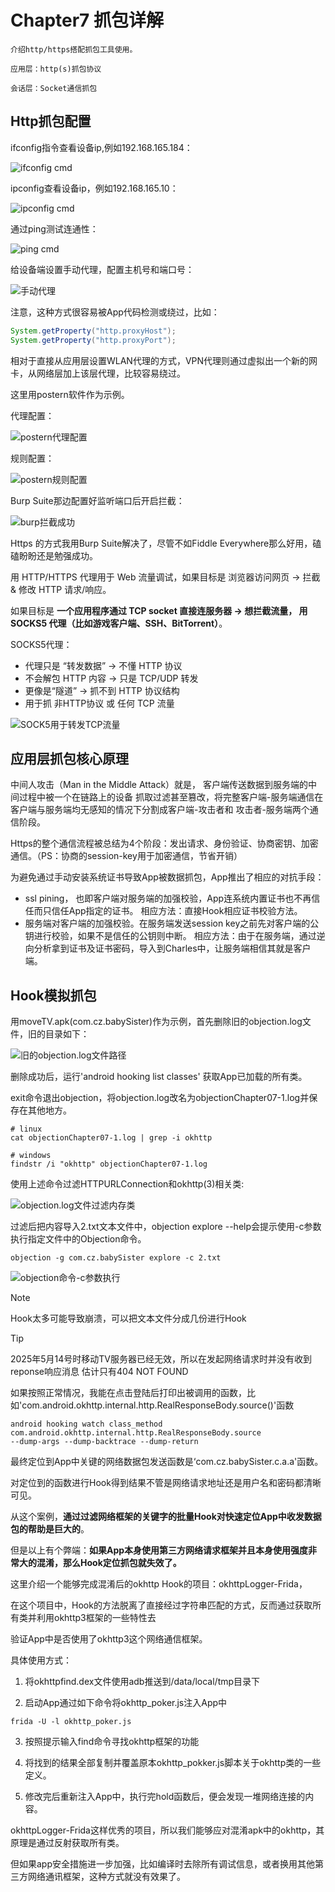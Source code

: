 # Chapter7 抓包详解

    介绍http/https搭配抓包工具使用。

    应用层：http(s)抓包协议

    会话层：Socket通信抓包

## Http抓包配置

ifconfig指令查看设备ip,例如192.168.165.184：

![ifconfig cmd](./picture/image1.png)

ipconfig查看设备ip，例如192.168.165.10：

![ipconfig cmd](./picture/image2.png)

通过ping测试连通性：

![ping cmd](./picture/image3.png)

给设备端设置手动代理，配置主机号和端口号：

![手动代理](./picture/image4.png)

注意，这种方式很容易被App代码检测或绕过，比如：

```java
System.getProperty("http.proxyHost");
System.getProperty("http.proxyPort");
```

相对于直接从应用层设置WLAN代理的方式，VPN代理则通过虚拟出一个新的网卡，从网络层加上该层代理，比较容易绕过。

这里用postern软件作为示例。

代理配置：

![postern代理配置](./picture/image5.png)

规则配置：

![postern规则配置](./picture/image6.png)

Burp Suite那边配置好监听端口后开启拦截：

![burp拦截成功](./picture/image7.png)

Https 的方式我用Burp Suite解决了，尽管不如Fiddle Everywhere那么好用，磕磕盼盼还是勉强成功。

用 HTTP/HTTPS 代理用于 Web 流量调试，如果目标是 浏览器访问网页 → 拦截 & 修改 HTTP 请求/响应。

如果目标是 **一个应用程序通过 TCP socket 直接连服务器 → 想拦截流量， 用 SOCKS5 代理（比如游戏客户端、SSH、BitTorrent）**。

SOCKS5代理：
+ 代理只是 “转发数据” → 不懂 HTTP 协议
+ 不会解包 HTTP 内容 → 只是 TCP/UDP 转发
+ 更像是“隧道” → 抓不到 HTTP 协议结构
+ 用于抓 非HTTP协议 或 任何 TCP 流量

![SOCK5用于转发TCP流量](./picture/image8.png)

## 应用层抓包核心原理

中间人攻击（Man in the Middle Attack）就是， 客户端传送数据到服务端的中间过程中被一个在链路上的设备
抓取过滤甚至篡改，将完整客户端-服务端通信在客户端与服务端均无感知的情况下分割成客户端-攻击者和
攻击者-服务端两个通信阶段。

Https的整个通信流程被总结为4个阶段：发出请求、身份验证、协商密钥、加密通信。（PS：协商的session-key用于加密通信，节省开销）

为避免通过手动安装系统证书导致App被数据抓包，App推出了相应的对抗手段：
+ ssl pining， 也即客户端对服务端的加强校验，App连系统内置证书也不再信任而只信任App指定的证书。
  相应方法：直接Hook相应证书校验方法。
+ 服务端对客户端的加强校验。在服务端发送session key之前先对客户端的公钥进行校验，如果不是信任的公钥则中断。
  相应方法：由于在服务端，通过逆向分析拿到证书及证书密码，导入到Charles中，让服务端相信其就是客户端。

## Hook模拟抓包

用moveTV.apk(com.cz.babySister)作为示例，首先删除旧的objection.log文件，旧的目录如下：

![旧的objection.log文件路径](./picture/image9.png)

删除成功后，运行'android hooking list classes' 获取App已加载的所有类。

exit命令退出objection，将objection.log改名为objectionChapter07-1.log并保存在其他地方。

```shell
# linux
cat objectionChapter07-1.log | grep -i okhttp

# windows
findstr /i "okhttp" objectionChapter07-1.log
```

使用上述命令过滤HTTPURLConnection和okhttp(3)相关类:

![objection.log文件过滤内存类](./picture/image10.png)

过滤后把内容导入2.txt文本文件中，objection explore --help会提示使用-c参数执行指定文件中的Objection命令。

```shell
objection -g com.cz.babySister explore -c 2.txt
```
![objection命令-c参数执行](./picture/image11.png)

> [!NOTE] 
> Hook太多可能导致崩溃，可以把文本文件分成几份进行Hook

> [!TIP]
> 2025年5月14号时移动TV服务器已经无效，所以在发起网络请求时并没有收到reponse响应消息
> 估计只有404 NOT FOUND


如果按照正常情况，我能在点击登陆后打印出被调用的函数，比如'com.android.okhttp.internal.http.RealResponseBody.source()'函数

```shell
android hooking watch class_method com.android.okhttp.internal.http.RealResponseBody.source
--dump-args --dump-backtrace --dump-return
```

最终定位到App中关键的网络数据包发送函数是‘com.cz.babySister.c.a.a'函数。

对定位到的函数进行Hook得到结果不管是网络请求地址还是用户名和密码都清晰可见。

从这个案例，**通过过滤网络框架的关键字的批量Hook对快速定位App中收发数据包的帮助是巨大的**。

但是以上有个弊端：**如果App本身使用第三方网络请求框架并且本身使用强度非常大的混淆，那么Hook定位抓包就失效了。**

这里介绍一个能够完成混淆后的okhttp Hook的项目：okhttpLogger-Frida，

在这个项目中，Hook的方法脱离了直接经过字符串匹配的方式，反而通过获取所有类并利用okhttp3框架的一些特性去

验证App中是否使用了okhttp3这个网络通信框架。

具体使用方式：

1. 将okhttpfind.dex文件使用adb推送到/data/local/tmp目录下

2. 启动App通过如下命令将okhttp_poker.js注入App中

  ```
  frida -U -l okhttp_poker.js
  ```

3. 按照提示输入find命令寻找okhttp框架的功能

4. 将找到的结果全部复制并覆盖原本okhttp_pokker.js脚本关于okhttp类的一些定义。

5. 修改完后重新注入App中，执行完hold函数后，便会发现一堆网络连接的内容。

okhttpLogger-Frida这样优秀的项目，所以我们能够应对混淆apk中的okhttp，其原理是通过反射获取所有类。

但如果app安全措施进一步加强，比如编译时去除所有调试信息，或者换用其他第三方网络通讯框架，这种方式就没有效果了。


